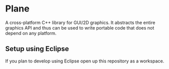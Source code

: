 # Plane
A cross-platform C++ library for GUI/2D graphics. It abstracts the entire graphics API and thus can be used to write portable code that does not depend on any platform.

## Setup using Eclipse
If you plan to develop using Eclipse open up this repository as a workspace.